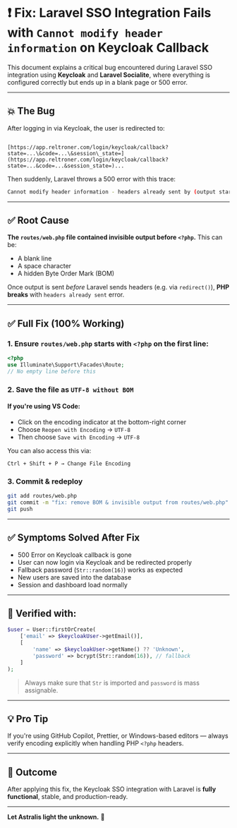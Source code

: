 # ❗ Fix: Laravel SSO Integration Fails with `Cannot modify header information` on Keycloak Callback

This document explains a critical bug encountered during Laravel SSO integration using **Keycloak** and **Laravel Socialite**, where everything is configured correctly but ends up in a blank page or 500 error.

---

## 💥 The Bug

After logging in via Keycloak, the user is redirected to:

```

[https://app.reltroner.com/login/keycloak/callback?state=...\&code=...\&session\_state=](https://app.reltroner.com/login/keycloak/callback?state=...&code=...&session_state=)...

````

Then suddenly, Laravel throws a 500 error with this trace:

```bash
Cannot modify header information - headers already sent by (output started at /app/routes/web.php:1)
````

---

## ✅ Root Cause

**The `routes/web.php` file contained invisible output before `<?php`.**
This can be:

* A blank line
* A space character
* A hidden Byte Order Mark (BOM)

Once output is sent *before* Laravel sends headers (e.g. via `redirect()`), **PHP breaks** with `headers already sent` error.

---

## ✅ Full Fix (100% Working)

### 1. Ensure `routes/web.php` starts with **`<?php` on the first line**:

```php
<?php
use Illuminate\Support\Facades\Route;
// No empty line before this
```

### 2. Save the file as `UTF-8 without BOM`

#### If you're using VS Code:

* Click on the encoding indicator at the bottom-right corner
* Choose `Reopen with Encoding` → `UTF-8`
* Then choose `Save with Encoding` → `UTF-8`

You can also access this via:

```
Ctrl + Shift + P → Change File Encoding
```

### 3. Commit & redeploy

```bash
git add routes/web.php
git commit -m "fix: remove BOM & invisible output from routes/web.php"
git push
```

---

## ✅ Symptoms Solved After Fix

* 500 Error on Keycloak callback is gone
* User can now login via Keycloak and be redirected properly
* Fallback password (`Str::random(16)`) works as expected
* New users are saved into the database
* Session and dashboard load normally

---

## 🧪 Verified with:

```php
$user = User::firstOrCreate(
    ['email' => $keycloakUser->getEmail()],
    [
        'name' => $keycloakUser->getName() ?? 'Unknown',
        'password' => bcrypt(Str::random(16)), // fallback
    ]
);
```

> Always make sure that `Str` is imported and `password` is mass assignable.

---

## 💡 Pro Tip

If you're using GitHub Copilot, Prettier, or Windows-based editors — always verify encoding explicitly when handling PHP `<?php` headers.

---

## 🙌 Outcome

After applying this fix, the Keycloak SSO integration with Laravel is **fully functional**, stable, and production-ready.

---

**Let Astralis light the unknown.** 🔴

